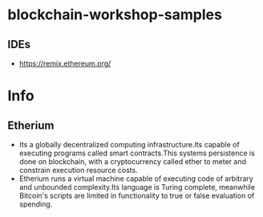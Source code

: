 # blockchain-workshop-samples

## IDEs
- https://remix.ethereum.org/


# Info

## Etherium
 - Its a globally decentralized computing infrastructure.Its capable of executing programs called smart contracts.This systems persistence is done on blockchain, 
   with a cryptocurrency called ether to meter and constrain execution resource costs.
 - Etherium runs a virtual machine capable of executing code of arbitrary and unbounded complexity.Its language is Turing complete, meanwhile Bitcoin's scripts are 
   limited in functionality to true or false evaluation of spending.
